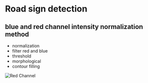 # Road sign detection

## blue and red channel intensity normalization method

- normalization
- filter red and blue 
- threshold
- morphological
- contour filling

![Red Channel](road_sign_detect_rgb_r.gif)
